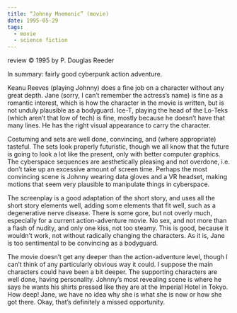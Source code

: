 ```yaml
---
title: “Johnny Mnemonic” (movie)
date: 1995-05-29
tags:
  - movie
  - science fiction
---
```


review © 1995 by P. Douglas Reeder

In summary: fairly good cyberpunk action adventure.

Keanu Reeves (playing Johnny) does a fine job on a character without any great depth. Jane (sorry, I can’t remember the actress’s name) is fine as a romantic interest, which is how the character in the movie is written, but is not unduly plausible as a bodyguard. Ice-T, playing the head of the Lo-Teks (which aren’t that low of tech) is fine, mostly because he doesn’t have that many lines. He has the right visual appearance to carry the character.

Costuming and sets are well done, convincing, and (where appropriate) tasteful. The sets look properly futuristic, though we all know that the future is going to look a lot like the present, only with better computer graphics. The cyberspace sequences are aesthetically pleasing and not overdone, i.e. don’t take up an excessive amount of screen time. Perhaps the most convincing scene is Johnny wearing data gloves and a VR headset, making motions that seem very plausible to manipulate things in cyberspace.

The screenplay is a good adaptation of the short story, and uses all the short story elements well, adding some elements that fit well, such as a degenerative nerve disease. There is some gore, but not overly much, especially for a current action-adventure movie. No sex, and not more than a flash of nudity, and only one kiss, not too steamy. This is good, because it wouldn’t work, not without radically changing the characters. As it is, Jane is too sentimental to be convincing as a bodyguard.

The movie doesn’t get any deeper than the action-adventure level, though I can’t think of any particularly obvious way it could. I suppose the main characters could have been a bit deeper. The supporting characters are well done, having personality. Johnny’s most revealing scene is where he says he wants his shirts pressed like they are at the Imperial Hotel in Tokyo. How deep! Jane, we have no idea why she is what she is now or how she got there. Okay, that’s definitely a missed opportunity.
